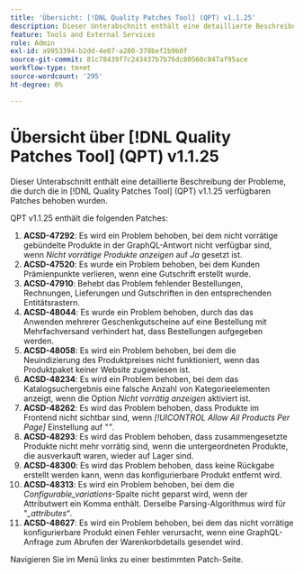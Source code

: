 ```yaml
---
title: 'Übersicht: [!DNL Quality Patches Tool] (QPT) v1.1.25'
description: Dieser Unterabschnitt enthält eine detaillierte Beschreibung der Probleme, die durch die in Version 1.1.25  [!DNL Quality Patches Tool]  Patches behoben wurden.
feature: Tools and External Services
role: Admin
exl-id: a9953394-b2dd-4e07-a280-378bef2b9b0f
source-git-commit: 81c78439f7c243437b7b76dc80560c847af95ace
workflow-type: tm+mt
source-wordcount: '295'
ht-degree: 0%

---
```


# Übersicht über [!DNL Quality Patches Tool] (QPT) v1.1.25

Dieser Unterabschnitt enthält eine detaillierte Beschreibung der Probleme, die durch die in [!DNL Quality Patches Tool] (QPT) v1.1.25 verfügbaren Patches behoben wurden.

QPT v1.1.25 enthält die folgenden Patches:

1. **ACSD-47292**: Es wird ein Problem behoben, bei dem nicht vorrätige gebündelte Produkte in der GraphQL-Antwort nicht verfügbar sind, wenn *Nicht vorrätige Produkte anzeigen* auf *Ja* gesetzt ist.
1. **ACSD-47520**: Es wurde ein Problem behoben, bei dem Kunden Prämienpunkte verlieren, wenn eine Gutschrift erstellt wurde.
1. **ACSD-47910**: Behebt das Problem fehlender Bestellungen, Rechnungen, Lieferungen und Gutschriften in den entsprechenden Entitätsrastern.
1. **ACSD-48044**: Es wurde ein Problem behoben, durch das das Anwenden mehrerer Geschenkgutscheine auf eine Bestellung mit Mehrfachversand verhindert hat, dass Bestellungen aufgegeben werden.
1. **ACSD-48058**: Es wird ein Problem behoben, bei dem die Neuindizierung des Produktpreises nicht funktioniert, wenn das Produktpaket keiner Website zugewiesen ist.
1. **ACSD-48234**: Es wird ein Problem behoben, bei dem das Katalogsuchergebnis eine falsche Anzahl von Kategorieelementen anzeigt, wenn die Option *Nicht vorrätig anzeigen* aktiviert ist.
1. **ACSD-48262**: Es wird das Problem behoben, dass Produkte im Frontend nicht sichtbar sind, wenn *[!UICONTROL Allow All Products Per Page]* Einstellung auf &quot;*&quot;*.
1. **ACSD-48293**: Es wird das Problem behoben, dass zusammengesetzte Produkte nicht mehr vorrätig sind, wenn die untergeordneten Produkte, die ausverkauft waren, wieder auf Lager sind.
1. **ACSD-48300**: Es wird das Problem behoben, dass keine Rückgabe erstellt werden kann, wenn das konfigurierbare Produkt entfernt wird.
1. **ACSD-48313**: Es wird ein Problem behoben, bei dem die *Configurable_variations*-Spalte nicht geparst wird, wenn der Attributwert ein Komma enthält. Derselbe Parsing-Algorithmus wird für &quot;*_attributes“*.
1. **ACSD-48627**: Es wird ein Problem behoben, bei dem das nicht vorrätige konfigurierbare Produkt einen Fehler verursacht, wenn eine GraphQL-Anfrage zum Abrufen der Warenkorbdetails gesendet wird.

Navigieren Sie im Menü links zu einer bestimmten Patch-Seite.
